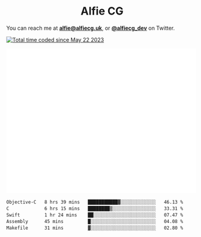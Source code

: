 <h1 align="center">Alfie CG</h1>

You can reach me at **alfie@alfiecg.uk**, or **[@alfiecg_dev](https://twitter.com/alfiecg_dev)** on Twitter.

<a href="https://wakatime.com/@61592169-b9cf-4af8-b6fa-8ac7d4369b01"><img src="https://wakatime.com/badge/user/61592169-b9cf-4af8-b6fa-8ac7d4369b01.svg" alt="Total time coded since May 22 2023" /></a>


<img align="center" src="/github-metrics.svg" alt="Metrics" width="500">

 <!--[![GitHub Streak](https://streak-stats.demolab.com/?user=alfiecg24)](https://git.io/streak-stats)-->

<!--START_SECTION:waka-->

```txt
Objective-C   8 hrs 39 mins   ███████████▓░░░░░░░░░░░░░   46.13 %
C             6 hrs 15 mins   ████████▒░░░░░░░░░░░░░░░░   33.31 %
Swift         1 hr 24 mins    ██░░░░░░░░░░░░░░░░░░░░░░░   07.47 %
Assembly      45 mins         █░░░░░░░░░░░░░░░░░░░░░░░░   04.08 %
Makefile      31 mins         ▓░░░░░░░░░░░░░░░░░░░░░░░░   02.80 %
```

<!--END_SECTION:waka-->
